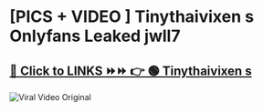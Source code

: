 
 # [PICS + VIDEO ] Tinythaivixen s Onlyfans Leaked jwll7

## <h2><a href="https://clipsfans.com/Tinythaivixen_s&ref=git">🔗 Click to LINKS ⏩⏩ 👉 🟢 Tinythaivixen s </a></h2>

<a href="https://clipsfans.com/Tinythaivixen_s&ref=git" rel="nofollow" data-target="animated-image.originalLink"><img src="https://i.ibb.co.com/xMMVF88/686577567.gif" alt="Viral Video Original" style="max-width: 100%; display: inline-block;" data-target="animated-image.originalImage"></a>

